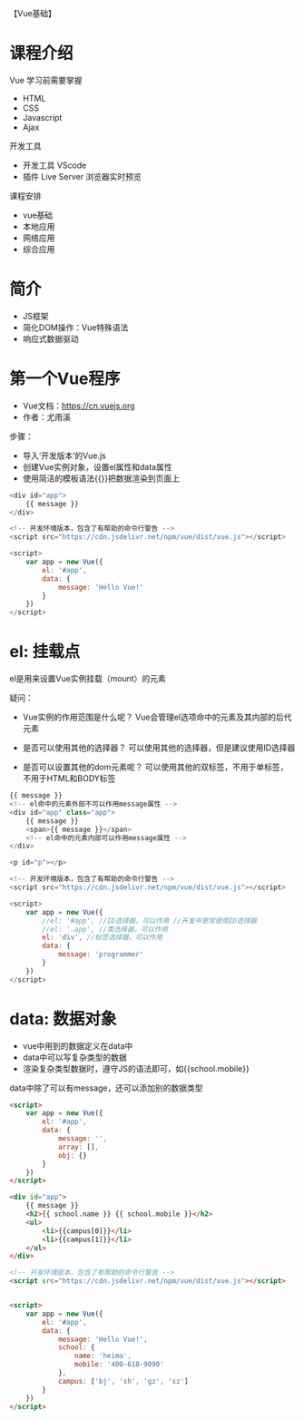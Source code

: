 【Vue基础】

# 课程介绍

Vue 学习前需要掌握
- HTML
- CSS
- Javascript
- Ajax

开发工具
- 开发工具 VScode
- 插件 Live Server 浏览器实时预览

课程安排
- vue基础
- 本地应用
- 网络应用
- 综合应用


# 简介

- JS框架
- 简化DOM操作：Vue特殊语法
- 响应式数据驱动


# 第一个Vue程序

- Vue文档：https://cn.vuejs.org
- 作者：尤雨溪

步骤：
- 导入‘开发版本’的Vue.js
- 创建Vue实例对象，设置el属性和data属性
- 使用简洁的模板语法{{}}把数据渲染到页面上


```js
<div id="app">
	{{ message }}
</div>

<!-- 开发环境版本，包含了有帮助的命令行警告 -->
<script src="https://cdn.jsdelivr.net/npm/vue/dist/vue.js"></script>

<script>
	var app = new Vue({
		el: '#app',
		data: {
			message: 'Hello Vue!'
		}
	})
</script>
```

# el: 挂载点

el是用来设置Vue实例挂载（mount）的元素

疑问：
- Vue实例的作用范围是什么呢？
Vue会管理el选项命中的元素及其内部的后代元素

- 是否可以使用其他的选择器？
可以使用其他的选择器，但是建议使用ID选择器

- 是否可以设置其他的dom元素呢？
可以使用其他的双标签，不用于单标签，不用于HTML和BODY标签


```js
{{ message }}
<!-- el命中的元素外部不可以作用message属性 -->
<div id="app" class="app">
	{{ message }}
	<span>{{ message }}</span>
	<!-- el命中的元素内部可以作用message属性 -->
</div>

<p id="p"></p>

<!-- 开发环境版本，包含了有帮助的命令行警告 -->
<script src="https://cdn.jsdelivr.net/npm/vue/dist/vue.js"></script>

<script>
	var app = new Vue({
		//el: '#app', //ID选择器，可以作用 //开发中更常使用ID选择器
		//el: '.app', //类选择器，可以作用
		el: 'div', //标签选择器，可以作用
		data: {
			message: 'programmer'
		}
	})
</script>
```


# data: 数据对象

- vue中用到的数据定义在data中
- data中可以写复杂类型的数据
- 渲染复杂类型数据时，遵守JS的语法即可，如{{school.mobile}}


data中除了可以有message，还可以添加别的数据类型

```html
<script>
	var app = new Vue({
		el: '#app',
		data: {
			message: '',
			array: [],
			obj: {}
		}
	})
</script>

<div id="app">
	{{ message }}
	<h2>{{ school.name }} {{ school.mobile }}</h2>
	<ul>
		<li>{{campus[0]}}</li>
		<li>{{campus[1]}}</li>
	</ul>
</div>

<!-- 开发环境版本，包含了有帮助的命令行警告 -->
<script src="https://cdn.jsdelivr.net/npm/vue/dist/vue.js"></script>


<script>
	var app = new Vue({
		el: '#app',
		data: {
			message: 'Hello Vue!',
			school: {
				name: 'heima',
				mobile: '400-618-9090'
			},
			campus: ['bj', 'sh', 'gz', 'sz']
		}
	})
</script>

```